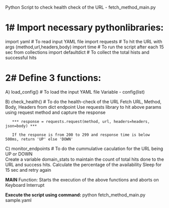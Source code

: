 Python Script to check health check of the URL - fetch_method_main.py

1# Import necessary pythonlibraries: 
================
import yaml # To read input YAML file
import requests # To hit the URL with args (method,url,headers,body)
import time # To run the script after each 15 sec
from collections import defaultdict # To collect the total hists and successful hits

2# Define 3 functions:
================
A) load_config() # To load the input YAML file 
       Variable - config(list) 

B) check_health() # To do the health-check of the URL
        Fetch URL, Method, Body, Headers from dict endpoint
        Use requests library to hit above params using request method and capture the response

       *** response = requests.request(method, url, headers=headers, json=body) ***

       If the response is from 200 to 299 and response time is below 500ms, return 'UP' else 'DOWN' 

C)  monitor_endpoints # To do the cummulative caculation for the URL being UP or DOWN   
        Create a variable domain_stats to maintain the count of total hits done to the URL and success hits.
        Calculate the percentage of the availability
        Sleep for 15 sec and retry again

**MAIN** Function:
        Starts the execution of the above functions and aborts on Keyboard Interrupt


**Execute the script using command:**
python fetch_method_main.py sample.yaml




